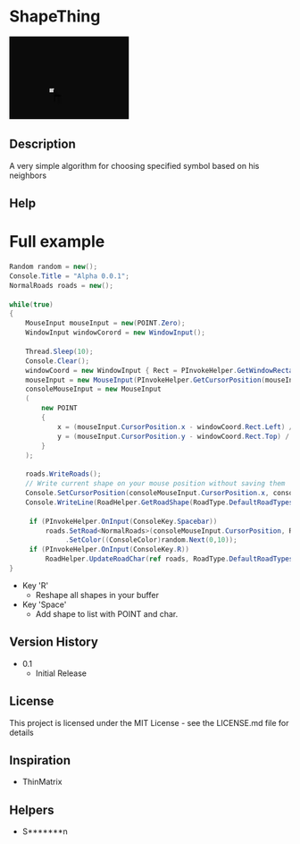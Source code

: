 # ShapeThing
![](Examples/Example0.gif)
## Description
A very simple algorithm for choosing specified symbol based on his neighbors 

## Help
# Full example
```cs
Random random = new();
Console.Title = "Alpha 0.0.1";
NormalRoads roads = new();

while(true)
{
    MouseInput mouseInput = new(POINT.Zero);
    WindowInput windowCorord = new WindowInput();
    
    Thread.Sleep(10);
    Console.Clear();
    windowCoord = new WindowInput { Rect = PInvokeHelper.GetWindowRectangle(Console.Title, windowCoord.Rect) };
    mouseInput = new MouseInput(PInvokeHelper.GetCursorPosition(mouseInput.CursorPosition));
    consoleMouseInput = new MouseInput
    (
        new POINT
        {
            x = (mouseInput.CursorPosition.x - windowCoord.Rect.Left) / 8,
            y = (mouseInput.CursorPosition.y - windowCoord.Rect.Top) / 18
        }
    );
    
    roads.WriteRoads();
    // Write current shape on your mouse position without saving them
    Console.SetCursorPosition(consoleMouseInput.CursorPosition.x, consoleMouseInput.CursorPosition.y);
    Console.WriteLine(RoadHelper.GetRoadShape(RoadType.DefaultRoadTypes, RoadHelper.GetNeighborsList(consoleMouseInput.CursorPosition, roads.Positions)));
    
     if (PInvokeHelper.OnInput(ConsoleKey.Spacebar))
         roads.SetRoad<NormalRoads>(consoleMouseInput.CursorPosition, RoadHelper.GetRoadShape(RoadType.DefaultRoadTypes, RoadHelper.GetNeighborsList(consoleMouseInput.CursorPosition, roads.Positions)))
              .SetColor((ConsoleColor)random.Next(0,10));
     if (PInvokeHelper.OnInput(ConsoleKey.R))
         RoadHelper.UpdateRoadChar(ref roads, RoadType.DefaultRoadTypes);
}
```
* Key 'R'
    * Reshape all shapes in your buffer
* Key 'Space'
    * Add shape to list with POINT and char.
## Version History

* 0.1
    * Initial Release

## License

This project is licensed under the MIT License - see the LICENSE.md file for details

## Inspiration
* ThinMatrix

## Helpers
* S*******n
